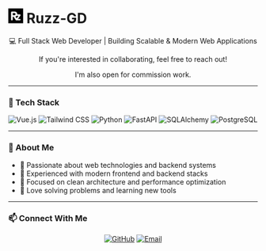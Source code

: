 # <img src="./my-config/images/rzlogo.png" alt="Ruzz Logo" width="30" height="30"> Ruzz-GD

<p align="center">💻 Full Stack Web Developer | Building Scalable & Modern Web Applications</p>
<p align="center">If you're interested in collaborating, feel free to reach out!</p>
<p align="center">I'm also open for commission work.</p>

---

### 🧠 Tech Stack

<p align="center">
  <img src="https://cdn.jsdelivr.net/gh/devicons/devicon/icons/vuejs/vuejs-original.svg" alt="Vue.js" width="50" height="50" />
  <img src="https://cdn.jsdelivr.net/gh/devicons/devicon/icons/tailwindcss/tailwindcss-plain.svg" alt="Tailwind CSS" width="50" height="50" />
  <img src="https://cdn.jsdelivr.net/gh/devicons/devicon/icons/python/python-original.svg" alt="Python" width="50" height="50" />
  <img src="https://cdn.jsdelivr.net/gh/devicons/devicon/icons/fastapi/fastapi-original.svg" alt="FastAPI" width="50" height="50" />
  <img src="https://cdn.jsdelivr.net/gh/devicons/devicon/icons/sqlalchemy/sqlalchemy-original.svg" alt="SQLAlchemy" width="50" height="50" />
  <img src="https://cdn.jsdelivr.net/gh/devicons/devicon/icons/postgresql/postgresql-original.svg" alt="PostgreSQL" width="50" height="50" />
</p>

---

### 🚀 About Me

- 🔹 Passionate about web technologies and backend systems  
- 🔹 Experienced with modern frontend and backend stacks  
- 🔹 Focused on clean architecture and performance optimization  
- 🔹 Love solving problems and learning new tools  

---

### 📫 Connect With Me

<p align="center">
  <a href="https://github.com/Ruzz-GD"><img src="https://img.shields.io/badge/GitHub-181717?logo=github&logoColor=white" alt="GitHub"></a>
  <a href="mailto:ruzhell0909@gmail.com"><img src="https://img.shields.io/badge/Email-D14836?logo=gmail&logoColor=white" alt="Email"></a>
</p>
